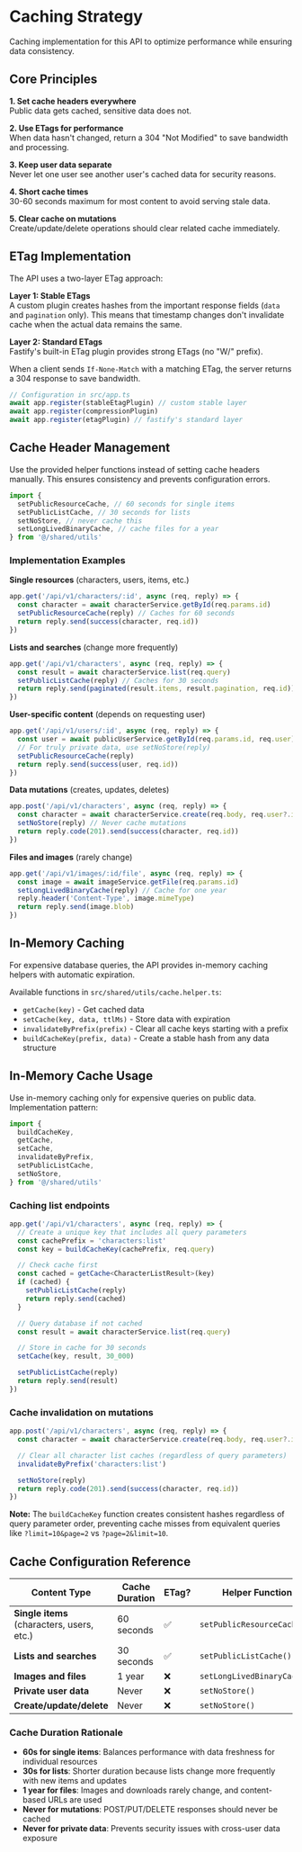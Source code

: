 # Caching Strategy

Caching implementation for this API to optimize performance while ensuring data
consistency.

## Core Principles

**1. Set cache headers everywhere**  
Public data gets cached, sensitive data does not.

**2. Use ETags for performance**  
When data hasn't changed, return a 304 "Not Modified" to save bandwidth and
processing.

**3. Keep user data separate**  
Never let one user see another user's cached data for security reasons.

**4. Short cache times**  
30-60 seconds maximum for most content to avoid serving stale data.

**5. Clear cache on mutations**  
Create/update/delete operations should clear related cache immediately.

## ETag Implementation

The API uses a two-layer ETag approach:

**Layer 1: Stable ETags**  
A custom plugin creates hashes from the important response fields (`data` and
`pagination` only). This means that timestamp changes don't invalidate cache
when the actual data remains the same.

**Layer 2: Standard ETags**  
Fastify's built-in ETag plugin provides strong ETags (no "W/" prefix).

When a client sends `If-None-Match` with a matching ETag, the server returns a
304 response to save bandwidth.

```ts
// Configuration in src/app.ts
await app.register(stableEtagPlugin) // custom stable layer
await app.register(compressionPlugin)
await app.register(etagPlugin) // fastify's standard layer
```

## Cache Header Management

Use the provided helper functions instead of setting cache headers manually.
This ensures consistency and prevents configuration errors.

```ts
import {
  setPublicResourceCache, // 60 seconds for single items
  setPublicListCache, // 30 seconds for lists
  setNoStore, // never cache this
  setLongLivedBinaryCache, // cache files for a year
} from '@/shared/utils'
```

### Implementation Examples

**Single resources** (characters, users, items, etc.)

```ts
app.get('/api/v1/characters/:id', async (req, reply) => {
  const character = await characterService.getById(req.params.id)
  setPublicResourceCache(reply) // Caches for 60 seconds
  return reply.send(success(character, req.id))
})
```

**Lists and searches** (change more frequently)

```ts
app.get('/api/v1/characters', async (req, reply) => {
  const result = await characterService.list(req.query)
  setPublicListCache(reply) // Caches for 30 seconds
  return reply.send(paginated(result.items, result.pagination, req.id))
})
```

**User-specific content** (depends on requesting user)

```ts
app.get('/api/v1/users/:id', async (req, reply) => {
  const user = await publicUserService.getById(req.params.id, req.user)
  // For truly private data, use setNoStore(reply)
  setPublicResourceCache(reply)
  return reply.send(success(user, req.id))
})
```

**Data mutations** (creates, updates, deletes)

```ts
app.post('/api/v1/characters', async (req, reply) => {
  const character = await characterService.create(req.body, req.user?.id)
  setNoStore(reply) // Never cache mutations
  return reply.code(201).send(success(character, req.id))
})
```

**Files and images** (rarely change)

```ts
app.get('/api/v1/images/:id/file', async (req, reply) => {
  const image = await imageService.getFile(req.params.id)
  setLongLivedBinaryCache(reply) // Cache for one year
  reply.header('Content-Type', image.mimeType)
  return reply.send(image.blob)
})
```

## In-Memory Caching

For expensive database queries, the API provides in-memory caching helpers with
automatic expiration.

Available functions in `src/shared/utils/cache.helper.ts`:

- `getCache(key)` - Get cached data
- `setCache(key, data, ttlMs)` - Store data with expiration
- `invalidateByPrefix(prefix)` - Clear all cache keys starting with a prefix
- `buildCacheKey(prefix, data)` - Create a stable hash from any data structure

## In-Memory Cache Usage

Use in-memory caching only for expensive queries on public data. Implementation
pattern:

```ts
import {
  buildCacheKey,
  getCache,
  setCache,
  invalidateByPrefix,
  setPublicListCache,
  setNoStore,
} from '@/shared/utils'
```

### Caching list endpoints

```ts
app.get('/api/v1/characters', async (req, reply) => {
  // Create a unique key that includes all query parameters
  const cachePrefix = 'characters:list'
  const key = buildCacheKey(cachePrefix, req.query)

  // Check cache first
  const cached = getCache<CharacterListResult>(key)
  if (cached) {
    setPublicListCache(reply)
    return reply.send(cached)
  }

  // Query database if not cached
  const result = await characterService.list(req.query)

  // Store in cache for 30 seconds
  setCache(key, result, 30_000)

  setPublicListCache(reply)
  return reply.send(result)
})
```

### Cache invalidation on mutations

```ts
app.post('/api/v1/characters', async (req, reply) => {
  const character = await characterService.create(req.body, req.user?.id)

  // Clear all character list caches (regardless of query parameters)
  invalidateByPrefix('characters:list')

  setNoStore(reply)
  return reply.code(201).send(success(character, req.id))
})
```

**Note:** The `buildCacheKey` function creates consistent hashes regardless of
query parameter order, preventing cache misses from equivalent queries like
`?limit=10&page=2` vs `?page=2&limit=10`.

## Cache Configuration Reference

| Content Type                               | Cache Duration | ETag? | Helper Function             |
| ------------------------------------------ | -------------- | ----- | --------------------------- |
| **Single items** (characters, users, etc.) | 60 seconds     | ✅    | `setPublicResourceCache()`  |
| **Lists and searches**                     | 30 seconds     | ✅    | `setPublicListCache()`      |
| **Images and files**                       | 1 year         | ❌    | `setLongLivedBinaryCache()` |
| **Private user data**                      | Never          | ❌    | `setNoStore()`              |
| **Create/update/delete**                   | Never          | ❌    | `setNoStore()`              |

### Cache Duration Rationale

- **60s for single items**: Balances performance with data freshness for
  individual resources
- **30s for lists**: Shorter duration because lists change more frequently with
  new items and updates
- **1 year for files**: Images and downloads rarely change, and content-based
  URLs are used
- **Never for mutations**: POST/PUT/DELETE responses should never be cached
- **Never for private data**: Prevents security issues with cross-user data
  exposure
